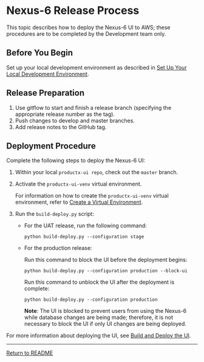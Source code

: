 # Nexus-6 Release Process

This topic describes how to deploy the Nexus-6 UI to AWS; these procedures are to be completed by the Development team only.

## Before You Begin

Set up your local development environment as described in [Set Up Your Local Development Environment](../README.md#set-up-your-local-development-environment).

## Release Preparation
1. Use gitflow to start and finish a release branch (specifying the appropriate release number as the tag).
1. Push changes to develop and master branches.
1. Add release notes to the GitHub tag.

## Deployment Procedure

Complete the following steps to deploy the Nexus-6 UI:

1. Within your local `productx-ui repo`, check out the `master` branch.
1. Activate the `productx-ui-venv` virtual environment.

    For information on how to create the `productx-ui-venv` virtual environment, refer to [Create a Virtual Environment](./docs/install_and_run_the_ui_locally.md#create-a-virtual-environment).

1. Run the ```build-deploy.py``` script:

    * For the UAT release, run the following command:

        ```python build-deploy.py --configuration stage```

    * For the production release: 

        Run this command to block the UI before the deployment begins:

        ```python build-deploy.py --configuration production --block-ui```

        Run this command to unblock the UI after the deployment is complete: 

        ```python build-deploy.py --configuration production```

        **Note**: The UI is blocked to prevent users from using the Nexus-6 while database changes are being made; therefore, it is not necessary to block the UI if only UI changes are being deployed.

For more information about deploying the UI, see [Build and Deploy the UI](./docs/build_and_deploy_ui.md).

<hr/>

[Return to README](../README.md)